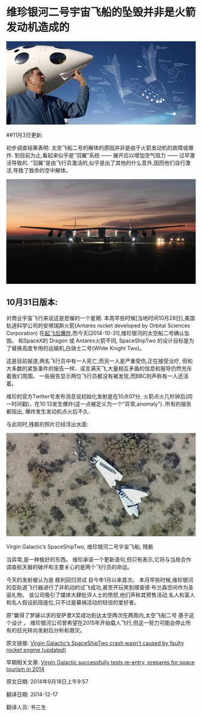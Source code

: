 维珍银河二号宇宙飞船的坠毁并非是火箭发动机造成的
==

![](00_virgin_galactic.jpg)

##11月3日更新:

初步调查结果表明: 太空飞船二号的解体的原因并非是由于火箭发动机的故障或爆炸. 到目前为止,看起来似乎是“羽翼”系统 —— 展开后以增加空气阻力 —— 过早激活导致的. “羽翼”是由飞行员激活的,似乎是出了其他的什么意外,因而他们自行激活,导致了致命的空中解体。


![](01_SS2-Dawn.jpg)

## 10月31日版本:
 
对商业宇宙飞行来说这是悲催的一个星期. 本周早些时候[当地时间10月28日],美国轨道科学公司的安塔瑞斯火箭(Antares rocket developed by Orbital Sciences Corporation) 在[起飞后爆炸](http://v.youku.com/v_show/id_XODE0OTA1NDg0.html),而今天[2014-10-31],维珍银河的太空船二号确认坠毁。 和SpaceX的 Dragon 或 Antares火箭不同, SpaceShipTwo 的设计目标是为了替换高度专用的运输机,白骑士二号(White Knight Two)。

这是目前报道,两名飞行员中有一人死亡,而另一人是严重受伤,正在接受治疗, 但和大多数的紧急事件的报告一样、谣言满天飞,大量相互矛盾的信息和报导仍然充斥着我们周围。 一些报告显示两位飞行员都没有被发现,而BBC则声称有一人还活着。

维珍的官方Twitter号发布消息说初始化发射是在10点07分, 火箭点火几秒钟后(同一时间戳)，在10:13发生爆炸(这一点被定义为一个“异常,anomaly”). 所有的报告都指出, 爆炸发生发动机点火后不久.

与此同时,残骸的照片已经浮出水面:

![](02_B1S-bKRCMAEOMsl.jpg)

Virgin Galactic’s SpaceShipTwo, 维珍银河二号宇宙飞船, 残骸


当异常,是一种极好的东西。 维珍承诺一个更新语句,但只有表示,它将与当局合作调查航天器的破坏和主要关心的是两个飞行员的命运。

今天的发射被认为是 胜利回归测试 自今年1月以来首次。 本月早些时候,维珍银河的亚轨道飞行器进行了非机动的试飞成功,甚至开玩笑到理查德·布兰森空间作为圣诞礼物。 该公司吸引了媒体大肆批评人士的愤怒,他们声称其预售活动,名人和富人和名人假设航班座位,只不过是募捐活动的轻信的爱好者。

原“赢得了梦寐以求的安萨里X奖成功到达太空两次在两周内,太空飞船二号 基于这个设计 。 维珍银河公司曾希望在2015年开始载人飞行,但这一努力可能会停止所有的目光转向发射后分析和救灾。







原文链接: [Virgin Galactic’s SpaceShipTwo crash wasn’t caused by faulty rocket engine (updated)](http://www.extremetech.com/extreme/193398-virgin-galactics-spaceshiptwo-suffers-catastrophic-failure-during-flight-test)

早期相关文章: [Virgin Galactic successfully tests re-entry, prepares for space tourism in 2014](http://www.extremetech.com/extreme/165943-virgin-galactic-successfully-tests-re-entry-prepares-for-space-tourism-in-2014)

原文日期: 2014年9月18日上午9:57

翻译日期: 2014-12-17

翻译人员: 书三生